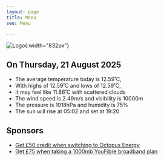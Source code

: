 ```yaml
---
layout: page
title: Menu
seo: Menu

---
```


![Logo](/images/logo.jpg){:width="832px"}

<!-- weather_marker starts -->
## On Thursday, 21 August 2025

- The average temperature today is 12.59˚C,
- With highs of 12.59˚C and lows of 12.59˚C,
- It may feel like 11.86˚C with scattered clouds
- The wind speed is 2.49m/s and visibility is 10000m
- The pressure is 1018hPa and humidity is 75%
- The sun will rise at 05:02 and set at 19:20

<!-- weather_marker ends -->

## Sponsors

- [Get £50 credit when switching to Octopus Energy](https://bit.ly/3oD1nnS)
- [Get £75 when taking a 1000mb YouFibre broadband plan](https://aklam.io/91zWhU?)
